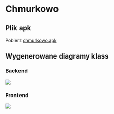 # Chmurkowo


## Plik apk
Pobierz <a href="https://lukassz111.github.io/chmurkowo-io-project/chmurkowo.apk">chmurkowo.apk</a>
## Wygenerowane diagramy klass 
### Backend
<a href="https://lukassz111.github.io/chmurkowo-io-project/azure_class_diagram.svg"><img src="https://lukassz111.github.io/chmurkowo-io-project/azure_class_diagram.svg"></a>
### Frontend
<a href="https://lukassz111.github.io/chmurkowo-io-project/client_class_diagram.svg"><img src="https://lukassz111.github.io/chmurkowo-io-project/client_class_diagram.svg"></a>